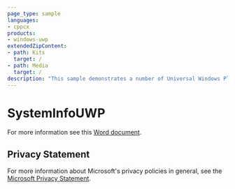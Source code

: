 ```yaml
---
page_type: sample
languages:
- cppcx
products:
- windows-uwp
extendedZipContent:
- path: Kits
  target: /
- path: Media
  target: /
description: "This sample demonstrates a number of Universal Windows Platform (UWP) APIs for querying system information, statistics, and hardware capabilities."
---
```


# SystemInfoUWP

For more information see this [Word document](https://github.com/microsoft/Xbox-ATG-Samples/blob/master/UWPSamples/System/SystemInfoUWP/Readme.docx).

## Privacy Statement

For more information about Microsoft's privacy policies in general, see the [Microsoft Privacy Statement](https://privacy.microsoft.com/en-us/privacystatement/).
